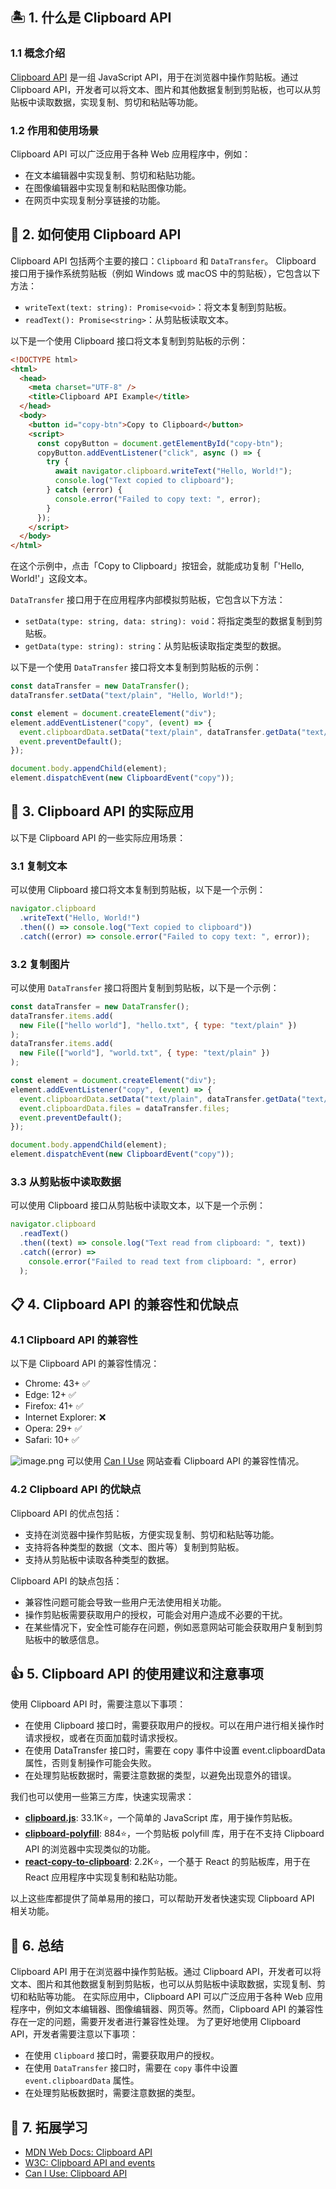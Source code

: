 ## 🏝 1. 什么是 Clipboard API

### 1.1 概念介绍

[Clipboard API](https://developer.mozilla.org/en-US/docs/Web/API/Clipboard_API) 是一组 JavaScript API，用于在浏览器中操作剪贴板。通过 Clipboard API，开发者可以将文本、图片和其他数据复制到剪贴板，也可以从剪贴板中读取数据，实现复制、剪切和粘贴等功能。

### 1.2 作用和使用场景

Clipboard API 可以广泛应用于各种 Web 应用程序中，例如：

- 在文本编辑器中实现复制、剪切和粘贴功能。
- 在图像编辑器中实现复制和粘贴图像功能。
- 在网页中实现复制分享链接的功能。

## 🎨 2. 如何使用 Clipboard API

Clipboard API 包括两个主要的接口：`Clipboard` 和 `DataTransfer`。
Clipboard 接口用于操作系统剪贴板（例如 Windows 或 macOS 中的剪贴板），它包含以下方法：

- `writeText(text: string): Promise<void>`：将文本复制到剪贴板。
- `readText(): Promise<string>`：从剪贴板读取文本。

以下是一个使用 Clipboard 接口将文本复制到剪贴板的示例：

```html
<!DOCTYPE html>
<html>
  <head>
    <meta charset="UTF-8" />
    <title>Clipboard API Example</title>
  </head>
  <body>
    <button id="copy-btn">Copy to Clipboard</button>
    <script>
      const copyButton = document.getElementById("copy-btn");
      copyButton.addEventListener("click", async () => {
        try {
          await navigator.clipboard.writeText("Hello, World!");
          console.log("Text copied to clipboard");
        } catch (error) {
          console.error("Failed to copy text: ", error);
        }
      });
    </script>
  </body>
</html>
```

在这个示例中，点击「Copy to Clipboard」按钮会，就能成功复制「'Hello, World!'」这段文本。

`DataTransfer` 接口用于在应用程序内部模拟剪贴板，它包含以下方法：

- `setData(type: string, data: string): void`：将指定类型的数据复制到剪贴板。
- `getData(type: string): string`：从剪贴板读取指定类型的数据。

以下是一个使用 `DataTransfer` 接口将文本复制到剪贴板的示例：

```javascript
const dataTransfer = new DataTransfer();
dataTransfer.setData("text/plain", "Hello, World!");

const element = document.createElement("div");
element.addEventListener("copy", (event) => {
  event.clipboardData.setData("text/plain", dataTransfer.getData("text/plain"));
  event.preventDefault();
});

document.body.appendChild(element);
element.dispatchEvent(new ClipboardEvent("copy"));
```

## 🧭 3. Clipboard API 的实际应用

以下是 Clipboard API 的一些实际应用场景：

### 3.1 复制文本

可以使用 Clipboard 接口将文本复制到剪贴板，以下是一个示例：

```javascript
navigator.clipboard
  .writeText("Hello, World!")
  .then(() => console.log("Text copied to clipboard"))
  .catch((error) => console.error("Failed to copy text: ", error));
```

### 3.2 复制图片

可以使用 `DataTransfer` 接口将图片复制到剪贴板，以下是一个示例：

```javascript
const dataTransfer = new DataTransfer();
dataTransfer.items.add(
  new File(["hello world"], "hello.txt", { type: "text/plain" })
);
dataTransfer.items.add(
  new File(["world"], "world.txt", { type: "text/plain" })
);

const element = document.createElement("div");
element.addEventListener("copy", (event) => {
  event.clipboardData.setData("text/plain", dataTransfer.getData("text/plain"));
  event.clipboardData.files = dataTransfer.files;
  event.preventDefault();
});

document.body.appendChild(element);
element.dispatchEvent(new ClipboardEvent("copy"));
```

### 3.3 从剪贴板中读取数据

可以使用 Clipboard 接口从剪贴板中读取文本，以下是一个示例：

```javascript
navigator.clipboard
  .readText()
  .then((text) => console.log("Text read from clipboard: ", text))
  .catch((error) =>
    console.error("Failed to read text from clipboard: ", error)
  );
```

## 📋 4. Clipboard API 的兼容性和优缺点

### 4.1 Clipboard API 的兼容性

以下是 Clipboard API 的兼容性情况：

- Chrome: 43+ ✅
- Edge: 12+ ✅
- Firefox: 41+ ✅
- Internet Explorer: ❌
- Opera: 29+ ✅
- Safari: 10+ ✅

![image.png](https://cdn.nlark.com/yuque/0/2023/png/186051/1684157444459-bf4911e0-3acd-4ac6-a4b0-fa62954ea4d9.png#averageHue=%23302a1b&clientId=u1270148a-12bb-4&from=paste&height=1058&id=ua9b7394c&originHeight=1058&originWidth=2906&originalType=binary&ratio=2&rotation=0&showTitle=false&size=288366&status=done&style=none&taskId=ube09861d-3793-458c-80fe-fab5ac51ae0&title=&width=2906)
可以使用 [Can I Use](https://caniuse.com/?search=Clipboard) 网站查看 Clipboard API 的兼容性情况。

### 4.2 Clipboard API 的优缺点

Clipboard API 的优点包括：

- 支持在浏览器中操作剪贴板，方便实现复制、剪切和粘贴等功能。
- 支持将各种类型的数据（文本、图片等）复制到剪贴板。
- 支持从剪贴板中读取各种类型的数据。

Clipboard API 的缺点包括：

- 兼容性问题可能会导致一些用户无法使用相关功能。
- 操作剪贴板需要获取用户的授权，可能会对用户造成不必要的干扰。
- 在某些情况下，安全性可能存在问题，例如恶意网站可能会获取用户复制到剪贴板中的敏感信息。

## 👍 5. Clipboard API 的使用建议和注意事项

使用 Clipboard API 时，需要注意以下事项：

- 在使用 Clipboard 接口时，需要获取用户的授权。可以在用户进行相关操作时请求授权，或者在页面加载时请求授权。
- 在使用 DataTransfer 接口时，需要在 copy 事件中设置 event.clipboardData 属性，否则复制操作可能会失败。
- 在处理剪贴板数据时，需要注意数据的类型，以避免出现意外的错误。

我们也可以使用一些第三方库，快速实现需求：

- [**clipboard.js**](https://github.com/zenorocha/clipboard.js/): 33.1K⭐，一个简单的 JavaScript 库，用于操作剪贴板。
- [**clipboard-polyfill**](https://github.com/lgarron/clipboard-polyfill/): 884⭐，一个剪贴板 polyfill 库，用于在不支持 Clipboard API 的浏览器中实现类似的功能。
- [**react-copy-to-clipboard**](https://github.com/nkbt/react-copy-to-clipboard/): 2.2K⭐，一个基于 React 的剪贴板库，用于在 React 应用程序中实现复制和粘贴功能。

以上这些库都提供了简单易用的接口，可以帮助开发者快速实现 Clipboard API 相关功能。

## 🍭 6. 总结

Clipboard API 用于在浏览器中操作剪贴板。通过 Clipboard API，开发者可以将文本、图片和其他数据复制到剪贴板，也可以从剪贴板中读取数据，实现复制、剪切和粘贴等功能。
在实际应用中，Clipboard API 可以广泛应用于各种 Web 应用程序中，例如文本编辑器、图像编辑器、网页等。然而，Clipboard API 的兼容性存在一定的问题，需要开发者进行兼容性处理。
为了更好地使用 Clipboard API，开发者需要注意以下事项：

- 在使用 `Clipboard` 接口时，需要获取用户的授权。
- 在使用 `DataTransfer` 接口时，需要在 `copy` 事件中设置 `event.clipboardData` 属性。
- 在处理剪贴板数据时，需要注意数据的类型。

## 🎯 7. 拓展学习

- [MDN Web Docs: Clipboard API](https://developer.mozilla.org/en-US/docs/Web/API/Clipboard_API)
- [W3C: Clipboard API and events](https://www.w3.org/TR/clipboard-apis/)
- [Can I Use: Clipboard API](https://caniuse.com/?search=Clipboard)
